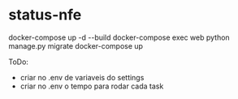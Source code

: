 # status-nfe


docker-compose up -d --build
docker-compose exec web python manage.py migrate
docker-compose up

ToDo:
 * criar no .env de variaveis do settings
 * criar no .env o tempo para rodar cada task

